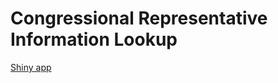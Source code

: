 # Congressional Representative Information Lookup
[Shiny app](https://christiandiangco.shinyapps.io/congress_members/)
